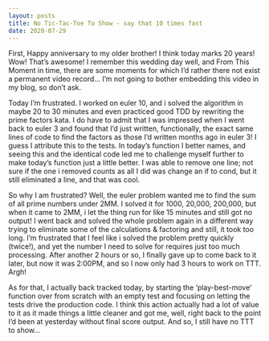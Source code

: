 ```yaml
---
layout: posts
title: No Tic-Tac-Toe To Show - say that 10 times fast
date: 2020-07-29
---
```


First, Happy anniversary to my older brother!  I think today marks 20 years!  Wow!  That’s awesome!  I remember this wedding day well, and From This Moment in time, there are some moments for which I’d rather there not exist a permanent video record… I’m not going to bother embedding this video in my blog, so don’t ask.  

Today I’m frustrated.  I worked on euler 10, and i solved the algorithm in maybe 20 to 30 minutes and even practiced good TDD by rewriting the prime factors kata.  I do have to admit that I was impressed when I went back to euler 3 and found that I’d just written, functionally, the exact same lines of code to find the factors as those I’d written months ago in euler 3!  I guess I attribute this to the tests.  In today’s function I better names, and seeing this and the identical code led me to challenge myself further to make today’s function just a little better.  I was able to remove one line; not sure if the one i removed counts as all I did was change an if to cond, but it still eliminated a line, and that was cool.

So why I am frustrated?  Well, the euler problem wanted me to find the sum of all prime numbers under 2MM.  I solved it for 1000, 20,000, 200,000, but when it came to 2MM, i let the thing run for like 15 minutes and still got no output!  I went back and solved the whole problem again in a different way trying to eliminate some of the calculations & factoring and still, it took too long.  I’m frustrated that I feel like i solved the problem pretty quickly (twice!), and yet the number I need to solve for requires just too much processing.  After another 2 hours or so, I finally gave up to come back to it later, but now it was 2:00PM, and so I now only had 3 hours to work on TTT. Argh!

As for that, I actually back tracked today, by starting the ‘play-best-move’ function over from scratch with an empty test and focusing on letting the tests drive the production code.  I think this action actually had a lot of value to it as it made things a little cleaner and got me, well, right back to the point I’d been at yesterday without final score output.  And so, I still have no TTT to show...
